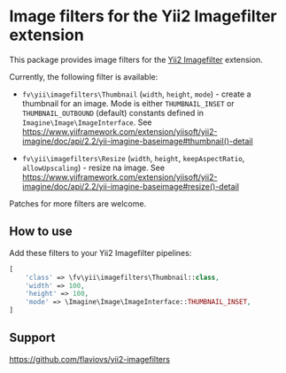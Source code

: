 Image filters for the Yii2 Imagefilter extension
================================================

This package provides image filters for the [Yii2 Imagefilter] extension.

Currently, the following filter is available:

* `fv\yii\imagefilters\Thumbnail` (`width`, `height`, `mode`) - create a
  thumbnail for an image. Mode is either `THUMBNAIL_INSET` or
  `THUMBNAIL_OUTBOUND` (default) constants defined in
  `Imagine\Image\ImageInterface`. See
  https://www.yiiframework.com/extension/yiisoft/yii2-imagine/doc/api/2.2/yii-imagine-baseimage#thumbnail()-detail

* `fv\yii\imagefilters\Resize` (`width`, `height`, `keepAspectRatio`,
  `allowUpscaling`) - resize na image. See https://www.yiiframework.com/extension/yiisoft/yii2-imagine/doc/api/2.2/yii-imagine-baseimage#resize()-detail

Patches for more filters are welcome.


How to use
----------

Add these filters to your Yii2 Imagefilter pipelines:

```php
[
    'class' => \fv\yii\imagefilters\Thumbnail::class,
    'width' => 100,
    'height' => 100,
    'mode' => \Imagine\Image\ImageInterface::THUMBNAIL_INSET,
]
```


Support
-------
https://github.com/flaviovs/yii2-imagefilters


[Yii2 Imagefilter]: https://github.com/flaviovs/yii2-imagefilter
